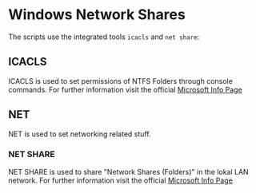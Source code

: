 # Windows Network Shares
The scripts use the integrated tools `icacls` and `net share`:

## ICACLS
ICACLS is used to set permissions of NTFS Folders through console commands. For further information visit the official [Microsoft Info Page](https://docs.microsoft.com/en-us/previous-versions/windows/it-pro/windows-server-2008-R2-and-2008/cc753525(v=ws.10)?redirectedfrom=MSDN)

## NET
NET is used to set networking related stuff.

### NET SHARE
NET SHARE is used to share "Network Shares (Folders)" in the lokal LAN network. For further information visit the official [Microsoft Info Page](https://docs.microsoft.com/en-us/previous-versions/windows/it-pro/windows-server-2012-r2-and-2012/hh750728(v=ws.11))